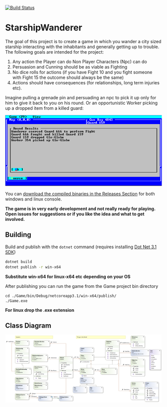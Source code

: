 [![Build Status](https://travis-ci.org/tznind/StarshipWanderer.svg?branch=master)](https://travis-ci.org/tznind/StarshipWanderer)

# StarshipWanderer

The goal of this project is to create a game in which you wander a city sized starship interacting with the inhabitants and generally getting up to trouble.  The following goals are intended for the project:

1. Any action the Player can do Non Player Characters (Npc) can do
2. Persuasion and Cunning should be as viable as Fighting
3. No dice rolls for actions (if you have Fight 10 and you fight someone with Fight 15 the outcome should always be the same)
4. Actions should have consequences (for relationships, long term injuries etc).

Imagine pulling a grenade pin and persuading an npc to pick it up only for him to give it back to you on his round.  Or an opportunistic Worker picking up a dropped item from a killed guard:

![Screenshot of gameplay][screenshot]

You can [download the compiled binaries in the Releases Section](https://github.com/tznind/StarshipWanderer/releases) for both windows and linux console.

**The game is in very early development and not really ready for playing.  Open issues for suggestions or if you like the idea and what to get involved.**

## Building

Build and publish with the `dotnet` command (requires installing [Dot Net 3.1 SDK](https://dotnet.microsoft.com/download/dotnet-core/3.1))

```bash
dotnet build
dotnet publish -r win-x64
```
__Substitute win-x64 for linux-x64 etc depending on your OS__

After publishing you can run the game from the Game project bin directory

```
cd ./Game/bin/Debug/netcoreapp3.1/win-x64/publish/
./Game.exe
```
__For linux drop the .exe extension__

## Class Diagram

![Overview of classes in game][classDiagram]

[classDiagram]: ./src/Overview.cd.png
[screenshot]: ./src/Screenshot.png

